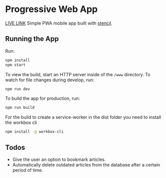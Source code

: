 # Progressive Web App

[LIVE LINK](https://pwa-mobile-app-c6f33.firebaseapp.com)
Simple PWA mobile app built with [stencil](https://stenciljs.com/).

## Running the App
Run:
```bash
npm install
npm start
```
To view the build, start an HTTP server inside of the `/www` directory.
To watch for file changes during develop, run:
```bash
npm run dev
```
To build the app for production, run:
```bash
npm run build
```
For the build to create a service-worker in the dist folder you need to install the workbox cli
```bash
npm install -g workbox-cli
```
## Todos

* Give the user an option to bookmark articles.
* Automatically delete outdated articles from the database after a certain period of time.

